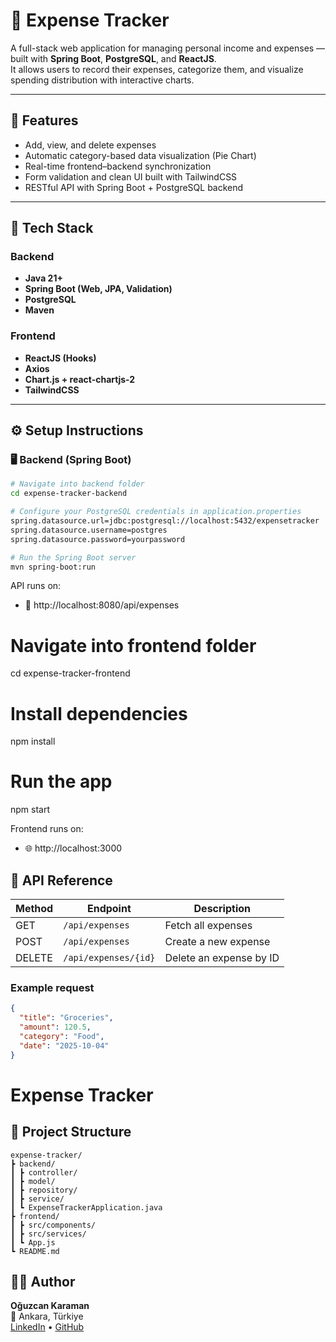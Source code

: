 # 💸 Expense Tracker

A full-stack web application for managing personal income and expenses — built with **Spring Boot**, **PostgreSQL**, and **ReactJS**.  
It allows users to record their expenses, categorize them, and visualize spending distribution with interactive charts.

---

## 🚀 Features

- Add, view, and delete expenses  
- Automatic category-based data visualization (Pie Chart)  
- Real-time frontend–backend synchronization  
- Form validation and clean UI built with TailwindCSS  
- RESTful API with Spring Boot + PostgreSQL backend  

---

## 🧱 Tech Stack

### Backend
- **Java 21+**
- **Spring Boot (Web, JPA, Validation)**
- **PostgreSQL**
- **Maven**

### Frontend
- **ReactJS (Hooks)**
- **Axios**
- **Chart.js + react-chartjs-2**
- **TailwindCSS**

---

## ⚙️ Setup Instructions

### 🖥️ Backend (Spring Boot)
```bash
# Navigate into backend folder
cd expense-tracker-backend

# Configure your PostgreSQL credentials in application.properties
spring.datasource.url=jdbc:postgresql://localhost:5432/expensetracker
spring.datasource.username=postgres
spring.datasource.password=yourpassword

# Run the Spring Boot server
mvn spring-boot:run
````
API runs on:
- 📡 http://localhost:8080/api/expenses

# Navigate into frontend folder
cd expense-tracker-frontend

# Install dependencies
npm install

# Run the app
npm start

Frontend runs on:
- 🌐 http://localhost:3000
## 📡 API Reference

| Method | Endpoint              | Description              |
|--------|-----------------------|--------------------------|
| GET    | `/api/expenses`       | Fetch all expenses       |
| POST   | `/api/expenses`       | Create a new expense     |
| DELETE | `/api/expenses/{id}`  | Delete an expense by ID  |

### Example request

```json
{
  "title": "Groceries",
  "amount": 120.5,
  "category": "Food",
  "date": "2025-10-04"
}
```
# Expense Tracker

## 📁 Project Structure
```
expense-tracker/
┣ backend/
┃ ┣ controller/
┃ ┣ model/
┃ ┣ repository/
┃ ┣ service/
┃ ┗ ExpenseTrackerApplication.java
┣ frontend/
┃ ┣ src/components/
┃ ┣ src/services/
┃ ┗ App.js
┗ README.md
```

## 🧑‍💻 Author

**Oğuzcan Karaman**  
📍 Ankara, Türkiye  
[LinkedIn](https://www.linkedin.com/in/oguzcankaraman/) • [GitHub]((https://github.com/oguzcankaraman))
